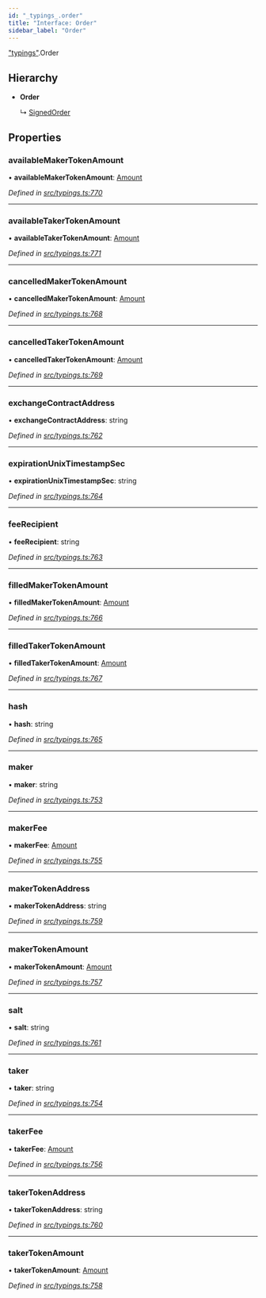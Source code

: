 ```yaml
---
id: "_typings_.order"
title: "Interface: Order"
sidebar_label: "Order"
---
```


["typings"](../modules/_typings_.md).Order

## Hierarchy

* **Order**

  ↳ [SignedOrder](_typings_.signedorder.md)

## Properties

### availableMakerTokenAmount

•  **availableMakerTokenAmount**: [Amount](_typings_.amount.md)

*Defined in [src/typings.ts:770](https://github.com/trustlines-protocol/clientlib/blob/4830efe/src/typings.ts#L770)*

___

### availableTakerTokenAmount

•  **availableTakerTokenAmount**: [Amount](_typings_.amount.md)

*Defined in [src/typings.ts:771](https://github.com/trustlines-protocol/clientlib/blob/4830efe/src/typings.ts#L771)*

___

### cancelledMakerTokenAmount

•  **cancelledMakerTokenAmount**: [Amount](_typings_.amount.md)

*Defined in [src/typings.ts:768](https://github.com/trustlines-protocol/clientlib/blob/4830efe/src/typings.ts#L768)*

___

### cancelledTakerTokenAmount

•  **cancelledTakerTokenAmount**: [Amount](_typings_.amount.md)

*Defined in [src/typings.ts:769](https://github.com/trustlines-protocol/clientlib/blob/4830efe/src/typings.ts#L769)*

___

### exchangeContractAddress

•  **exchangeContractAddress**: string

*Defined in [src/typings.ts:762](https://github.com/trustlines-protocol/clientlib/blob/4830efe/src/typings.ts#L762)*

___

### expirationUnixTimestampSec

•  **expirationUnixTimestampSec**: string

*Defined in [src/typings.ts:764](https://github.com/trustlines-protocol/clientlib/blob/4830efe/src/typings.ts#L764)*

___

### feeRecipient

•  **feeRecipient**: string

*Defined in [src/typings.ts:763](https://github.com/trustlines-protocol/clientlib/blob/4830efe/src/typings.ts#L763)*

___

### filledMakerTokenAmount

•  **filledMakerTokenAmount**: [Amount](_typings_.amount.md)

*Defined in [src/typings.ts:766](https://github.com/trustlines-protocol/clientlib/blob/4830efe/src/typings.ts#L766)*

___

### filledTakerTokenAmount

•  **filledTakerTokenAmount**: [Amount](_typings_.amount.md)

*Defined in [src/typings.ts:767](https://github.com/trustlines-protocol/clientlib/blob/4830efe/src/typings.ts#L767)*

___

### hash

•  **hash**: string

*Defined in [src/typings.ts:765](https://github.com/trustlines-protocol/clientlib/blob/4830efe/src/typings.ts#L765)*

___

### maker

•  **maker**: string

*Defined in [src/typings.ts:753](https://github.com/trustlines-protocol/clientlib/blob/4830efe/src/typings.ts#L753)*

___

### makerFee

•  **makerFee**: [Amount](_typings_.amount.md)

*Defined in [src/typings.ts:755](https://github.com/trustlines-protocol/clientlib/blob/4830efe/src/typings.ts#L755)*

___

### makerTokenAddress

•  **makerTokenAddress**: string

*Defined in [src/typings.ts:759](https://github.com/trustlines-protocol/clientlib/blob/4830efe/src/typings.ts#L759)*

___

### makerTokenAmount

•  **makerTokenAmount**: [Amount](_typings_.amount.md)

*Defined in [src/typings.ts:757](https://github.com/trustlines-protocol/clientlib/blob/4830efe/src/typings.ts#L757)*

___

### salt

•  **salt**: string

*Defined in [src/typings.ts:761](https://github.com/trustlines-protocol/clientlib/blob/4830efe/src/typings.ts#L761)*

___

### taker

•  **taker**: string

*Defined in [src/typings.ts:754](https://github.com/trustlines-protocol/clientlib/blob/4830efe/src/typings.ts#L754)*

___

### takerFee

•  **takerFee**: [Amount](_typings_.amount.md)

*Defined in [src/typings.ts:756](https://github.com/trustlines-protocol/clientlib/blob/4830efe/src/typings.ts#L756)*

___

### takerTokenAddress

•  **takerTokenAddress**: string

*Defined in [src/typings.ts:760](https://github.com/trustlines-protocol/clientlib/blob/4830efe/src/typings.ts#L760)*

___

### takerTokenAmount

•  **takerTokenAmount**: [Amount](_typings_.amount.md)

*Defined in [src/typings.ts:758](https://github.com/trustlines-protocol/clientlib/blob/4830efe/src/typings.ts#L758)*
